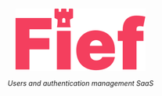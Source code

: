 <p align="center">
  <img src="https://raw.githubusercontent.com/fief-dev/.github/main/logos/logo-full-red.svg?sanitize=true" alt="Fief">
</p>

<p align="center">
    <em>Users and authentication management SaaS</em>
</p>
